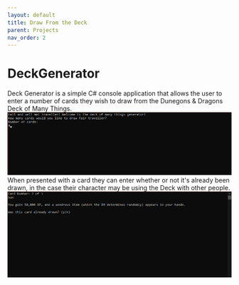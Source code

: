 ```yaml
---
layout: default
title: Draw From the Deck
parent: Projects
nav_order: 2
---
```

# DeckGenerator

Deck Generator is a simple C# console application that allows the user to enter a number of cards they wish to draw from the Dunegons & Dragons Deck of Many Things. 
![Example of someone about to enter how many cards they're going to draw](img/deckprompt.png)
When presented with a card they can enter whether or not it's already been drawn, in the case their character may be using the Deck with other people.
![Example output of a card](img/deckcard.png)
